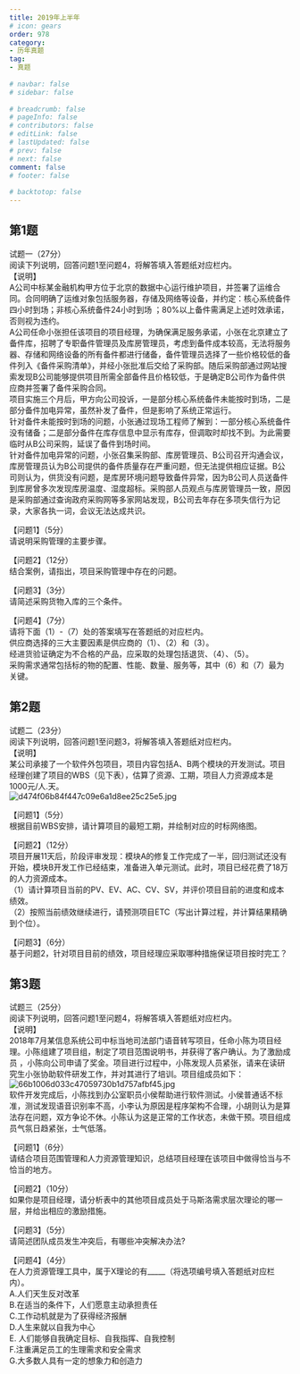 ```yaml
---  
title: 2019年上半年  
# icon: gears  
order: 978  
category:  
- 历年真题  
tag:  
- 真题  
  
# navbar: false  
# sidebar: false  
  
# breadcrumb: false  
# pageInfo: false  
# contributors: false  
# editLink: false  
# lastUpdated: false  
# prev: false  
# next: false  
comment: false  
# footer: false  
  
# backtotop: false  
---  
```

## 第1题 ##

试题一（27分）  
阅读下列说明，回答问题1至问题4，将解答填入答题纸对应栏内。  
【说明】  
A公司中标某金融机构甲方位于北京的数据中心运行维护项目，并签署了运维合同。合同明确了运维对象包括服务器，存储及网络等设备，并约定：核心系统备件四小时到场；非核心系统备件24小时到场 ；80%以上备件需满足上述时效承诺，否则视为违约。  
A公司任命小张担任该项目的项目经理，为确保满足服务承诺，小张在北京建立了备件库，招聘了专职备件管理员及库房管理员，考虑到备件成本较高，无法将服务器、存储和网络设备的所有备件都进行储备，备件管理员选择了一些价格较低的备件列入《备件采购清单》，并经小张批准后交给了采购部。随后采购部通过网站搜索发现B公司能够提供项目所需全部备件且价格较低，于是确定B公司作为备件供应商并签署了备件采购合同。  
项目实施三个月后，甲方向公司投诉，一是部分核心系统备件未能按时到场，二是部分备件加电异常，虽然补发了备件，但是影响了系统正常运行。  
针对备件未能按时到场的问题，小张通过现场工程师了解到：一部分核心系统备件没有储备；二是部分备件在库存信息中显示有库存，但调取时却找不到。为此需要临时从B公司采购，延误了备件到场时间。  
针对备件加电异常的问题，小张召集采购部、库房管理员、B公司召开沟通会议，库房管理员认为B公司提供的备件质量存在严重问题，但无法提供相应证据。B公司则认为，供货没有问题，是库房环境问题导致备件异常，因为B公司人员送备件到库房曾多次发现库房温度、湿度超标。采购部人员观点与库房管理员一致，原因是采购部通过查询政府采购网等多家网站发现，B公司去年存在多项失信行为记录，大家各执一词，会议无法达成共识。  
  
【问题1】（5分）  
请说明采购管理的主要步骤。  
  
【问题2】（12分）  
结合案例，请指出，项目采购管理中存在的问题。  
  
【问题3】（3分）  
请简述采购货物入库的三个条件。  
  
【问题4】（7分）  
请将下面（1）-（7）处的答案填写在答题纸的对应栏内。  
供应商选择的三大主要因素是供应商的（1）、（2）和（3）。  
经进货验证确定为不合格的产品，应采取的处理包括退货、（4）、（5）。  
采购需求通常包括标的物的配置、性能、数量、服务等，其中（6）和（7）最为关键。  


## 第2题 ##

试题二（23分）  
阅读下列说明，回答问题1至问题3，将解答填入答题纸对应栏内。  
【说明】  
某公司承接了一个软件外包项目，项目内容包括A、B两个模块的开发测试。项目经理创建了项目的WBS（见下表），估算了资源、工期，项目人力资源成本是1000元/人.天。  
![d474f06b84f447c09e6a1d8ee25c25e5.jpg][]  
  
【问题1】（5分）  
根据目前WBS安排，请计算项目的最短工期，并绘制对应的时标网络图。  
  
【问题2】（12分）  
项目开展11天后，阶段评审发现：模块A的修复工作完成了一半，回归测试还没有开始，模块B开发工作已经结束，准备进入单元测试。此时，项目已经花费了18万的人力资源成本。  
（1）请计算项目当前的PV、EV、AC、CV、SV，并评价项目目前的进度和成本绩效。  
（2）按照当前绩效继续进行，请预测项目ETC（写出计算过程，并计算结果精确到个位）。  
  
【问题3】（6分）  
基于问题2，针对项目目前的绩效，项目经理应采取哪种措施保证项目按时完工？  


## 第3题 ##

试题三（25分）  
阅读下列说明，回答问题1至问题4，将解答填入答题纸对应栏内。  
【说明】  
2018年7月某信息系统公司中标当地司法部门语音转写项目，任命小陈为项目经理。小陈组建了项目组，制定了项目范围说明书，并获得了客户确认。为了激励成员 ，小陈向公司申请了奖金。项目进行过程中，小陈发现人员紧张，请来在读研究生小张协助软件研发工作，并对其进行了培训。项目组成员如下：  
![66b1006d033c47059730b1d757afbf45.jpg][]  
软件开发完成后，小陈找到办公室职员小侯帮助进行软件测试。小侯普通话不标准，测试发现语音识别率不高，小李认为原因是程序架构不合理，小胡则认为是算法存在问题，双方争论不休。小陈认为这是正常的工作状态，未做干预。项目组成员气氛日趋紧张，士气低落。  
  
【问题1】（6分）  
请结合项目范围管理和人力资源管理知识，总结项目经理在该项目中做得恰当与不恰当的地方。  
  
【问题2】（10分）  
如果你是项目经理，请分析表中的其他项目成员处于马斯洛需求层次理论的哪一层，并给出相应的激励措施。  
  
【问题3】（5分）  
请简述团队成员发生冲突后，有哪些冲突解决办法?  
  
【问题4】（4分）  
在人力资源管理工具中，属于X理论的有\_\_\_\_\_（将选项编号填入答题纸对应栏内）。  
A.人们天生反对改革  
B.在适当的条件下，人们愿意主动承担责任  
C.工作动机就是为了获得经济报酬  
D.人生来就以自我为中心  
E. 人们能够自我确定目标、自我指挥、自我控制  
F.注重满足员工的生理需求和安全需求  
G.大多数人具有一定的想象力和创造力  



[d474f06b84f447c09e6a1d8ee25c25e5.jpg]: https://www.xkxxkx.cn/file/exam/software/信息系统项目管理师/案例/第2题/d474f06b84f447c09e6a1d8ee25c25e5.jpg
[66b1006d033c47059730b1d757afbf45.jpg]: https://www.xkxxkx.cn/file/exam/software/信息系统项目管理师/案例/第3题/66b1006d033c47059730b1d757afbf45.jpg
